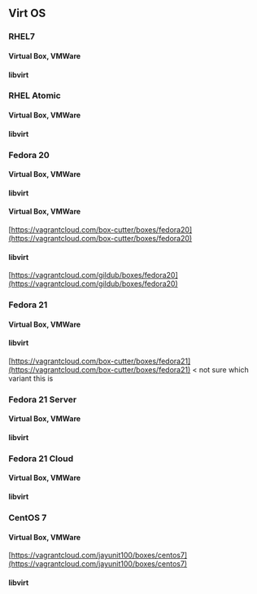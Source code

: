 ## Virt OS

### RHEL7
#### Virtual Box, VMWare
#### libvirt

### RHEL Atomic
#### Virtual Box, VMWare
#### libvirt

### Fedora 20
#### Virtual Box, VMWare
#### libvirt

#### Virtual Box, VMWare

[https://vagrantcloud.com/box-cutter/boxes/fedora20](https://vagrantcloud.com/box-cutter/boxes/fedora20)

#### libvirt

[https://vagrantcloud.com/gildub/boxes/fedora20](https://vagrantcloud.com/gildub/boxes/fedora20)

### Fedora 21 
#### Virtual Box, VMWare
#### libvirt
[https://vagrantcloud.com/box-cutter/boxes/fedora21](https://vagrantcloud.com/box-cutter/boxes/fedora21) < not sure which variant this is

### Fedora 21 Server
#### Virtual Box, VMWare
#### libvirt

### Fedora 21 Cloud
#### Virtual Box, VMWare
#### libvirt

### CentOS 7
#### Virtual Box, VMWare
[https://vagrantcloud.com/jayunit100/boxes/centos7](https://vagrantcloud.com/jayunit100/boxes/centos7)
#### libvirt

